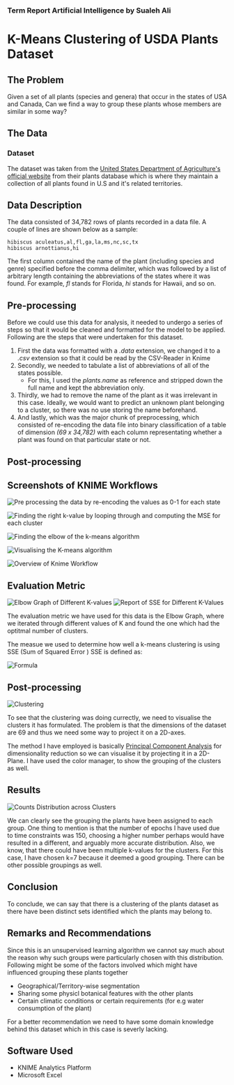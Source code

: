 ### Term Report Artificial Intelligence by Sualeh Ali ###

K-Means Clustering of USDA Plants Dataset
=======


## The Problem

Given a set of all plants (species and genera) that occur in the states of USA and Canada, Can we find a way to group these plants whose members are similar in some way?

## The Data

### Dataset

The dataset was taken from the [United States Department of Agriculture's official website](https://plants.sc.egov.usda.gov/java)
from their plants database which is where they maintain a collection of all plants found in U.S and it's related territories.

## Data Description

The data consisted of 34,782 rows of plants recorded in a data file.
A couple of lines are shown below as a sample:

```
hibiscus aculeatus,al,fl,ga,la,ms,nc,sc,tx
hibiscus arnottianus,hi
```

The first column contained the name of the plant (including species and genre) specified before the comma delimiter, which was followed by a list of arbitrary length containing the abbreviations of the states where it was found.
For example, *fl* stands for Florida, *hi* stands for Hawaii, and so on.

## Pre-processing

Before we could use this data for analysis, it needed to undergo a series of steps so that it would be cleaned and formatted for the model to be applied.
Following are the steps that were undertaken for this dataset.

1. First the data was formatted with a *.data* extension, we changed it to a *.csv* extension so that it could be read by the CSV-Reader in Knime
2. Secondly, we needed to tabulate a list of abbreviations of all of the states possible.
	* For this, I used the *plants.name* as reference and stripped down the full name and kept the abbreviation only.
3. Thirdly, we had to remove the name of the plant as it was irrelevant in this case. Ideally, we would want to predict an unknown plant belonging to a cluster, so there was no use storing the name beforehand.
4. And lastly, which was the major chunk of preprocessing, which consisted of re-encoding the data file into binary classification of a table of dimension *(69 x 34,782)* with each column representating whether a plant was found on that particular state or not.

## Post-processing


## Screenshots of KNIME Workflows

![Pre processing the data by re-encoding the values as 0-1 for each state](preprocessing.png)


![Finding the right k-value by looping through and computing the MSE for each cluster](kvalues.png)


![Finding the elbow of the k-means algorithm](elbow_chart.png)

![Visualising the K-means algorithm](visualisation.png)


![Overview of Knime Workflow](overview.png)


## Evaluation Metric

![Elbow Graph of Different K-values](elbow_graph.png)
![Report of SSE for Different K-Values](table.png)

The evaluation metric we have used for this data is the Elbow Graph, where we iterated through different values of K and found the one which had the optitmal number of clusters.

The measue we used to determine how well a k-means clustering is using SSE (Sum of Squared Error )
SSE is defined as:

![Formula](render.png)

## Post-processing

![Clustering](clustering.png)


To see that the clustering was doing currectly, we need to visualise the clusters it has formulated. The problem is that the dimensions of the dataset are 69 and thus we need some way to project it on a 2D-axes.

The method I have employed is basically [Principal Component Analysis](https://en.wikipedia.org/wiki/Principal_component_analysis) for dimensionality reduction so we can visualise it by projecting it in a 2D-Plane. I have used the color manager, to show the grouping of the clusters as well.


## Results

![Counts Distribution across Clusters](clustering_counts.png)

We can clearly see the grouping the plants have been assigned to each group. One thing to mention is that the number of epochs I have used due to time constraints was 150, choosing a higher number perhaps would have resulted in a different, and arguably more accurate distribution.
Also, we know, that there could have been multiple k-values for the clusters. For this case, I have chosen k=7 because it deemed a good grouping. There can be other possible groupings as well.

## Conclusion

To conclude, we can say that there is a clustering of the plants dataset as there have been distinct sets identified which the plants may belong to.

## Remarks and Recommendations

Since this is an unsupervised learning algorithm we cannot say much about the reason why such groups were particularly chosen with this distribution.
Following might be some of the factors involved which might have influenced grouping these plants together

* Geographical/Territory-wise segmentation
* Sharing some physicl botanical features with the other plants 
* Certain climatic conditions or certain requirements (for e.g water consumption of the plant)

For a better recommendation we need to have some domain knowledge behind this dataset which in this case is severly lacking.

## Software Used

* KNIME Analytics Platform
* Microsoft Excel